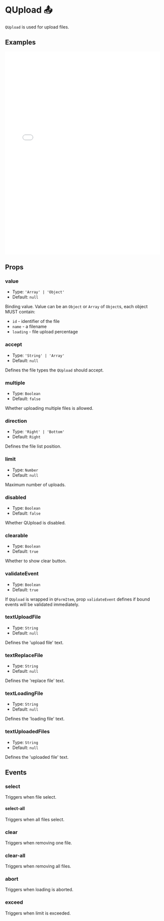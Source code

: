 # QUpload 📤

`QUpload` is used for upload files.

## Examples

<iframe style="width: 100%;" height="660px" scrolling="no" frameborder="no" src="/QUpload/example.html"></iframe>

## Props

### value

- Type: `'Array' | 'Object'`
- Default: `null`

Binding value. Value can be an `Object` or `Array` of `Object`s, each object MUST contain:

- `id` - identifier of the file
- `name` - a filename
- `loading` - file upload percentage

### accept

- Type: `'String' | 'Array'`
- Default: `null`

Defines the file types the `QUpload` should accept.

### multiple

- Type: `Boolean`
- Default: `false`

Whether uploading multiple files is allowed.

### direction

- Type: `'Right' | 'Bottom'`
- Default: `Right`

Defines the file list position.

### limit

- Type: `Number`
- Default: `null`

Maximum number of uploads.

### disabled

- Type: `Boolean`
- Default: `false`

Whether QUpload is disabled.

### clearable

- Type: `Boolean`
- Default: `true`

Whether to show clear button.

### validateEvent

- Type: `Boolean`
- Default: `true`

If `QUpload` is wrapped in `QFormItem`, prop `validateEvent` defines if bound events will be validated immediately.

### textUploadFile

- Type: `String`
- Default: `null`

Defines the 'upload file' text.

### textReplaceFile

- Type: `String`
- Default: `null`

Defines the 'replace file' text.

### textLoadingFile

- Type: `String`
- Default: `null`

Defines the 'loading file' text.

### textUploadedFiles

- Type: `String`
- Default: `null`

Defines the 'uploaded file' text.

## Events

### select

Triggers when file select.

#### select-all

Triggers when all files select.

### clear

Triggers when removing one file.

### clear-all

Triggers when removing all files.

### abort

Triggers when loading is aborted.

### exceed

Triggers when limit is exceeded.
